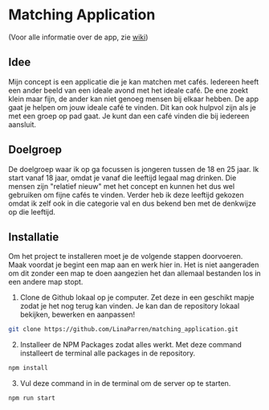 # Matching Application

(Voor alle informatie over de app, zie <a href="https://github.com/LinaParren/matching_application/wiki">wiki</a>)

## Idee
Mijn concept is een applicatie die je kan matchen met cafés. Iedereen heeft een ander beeld van een ideale avond met het ideale café. De ene zoekt klein maar fijn, de ander kan niet genoeg mensen bij elkaar hebben. De app gaat je helpen om jouw ideale café te vinden. Dit kan ook hulpvol zijn als je met een groep op pad gaat. Je kunt dan een café vinden die bij iedereen aansluit.

## Doelgroep
De doelgroep waar ik op ga focussen is jongeren tussen de 18 en 25 jaar. Ik start vanaf 18 jaar, omdat je vanaf die leeftijd legaal mag drinken. Die mensen zijn "relatief nieuw" met het concept en kunnen het dus wel gebruiken om fijne cafés te vinden. Verder heb ik deze leeftijd gekozen omdat ik zelf ook in die categorie val en dus bekend ben met de denkwijze op die leeftijd.

## Installatie

Om het project te installeren moet je de volgende stappen doorvoeren. Maak voordat je begint een map aan en werk hier in. Het is niet aangeraden om dit zonder een map te doen aangezien het dan allemaal bestanden los in een andere map stopt.

1. Clone de Github lokaal op je computer. Zet deze in een geschikt mapje zodat je het nog terug kan vinden. Je kan dan de repository lokaal bekijken, bewerken en aanpassen!
  ```sh
  git clone https://github.com/LinaParren/matching_application.git
  ```

2. Installeer de NPM Packages zodat alles werkt. Met deze command installeert de terminal alle packages in de repository.
  ```sh
  npm install
  ```
 
3. Vul deze command in in de terminal om de server op te starten. 
  ```sh
  npm run start
  ```
